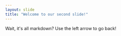 ```yaml
---
layout: slide
title: "Welcome to our second slide!"
---
```

Wait, it's all markdown?
Use the left arrow to go back!
